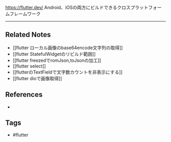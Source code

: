 https://flutter.dev/
Android、iOSの両方にビルドできるクロスプラットフォームフレームワーク

---
## Related Notes
- [[flutter ローカル画像のbase64encode文字列の取得]]
- [[flutter StatefulWidgetのリビルド範囲]]
- [[flutter freezedでromJson,toJsonの加工]]
- [[flutter select]]
- [[flutterのTextFieldで文字数カウントを非表示にする]]
- [[flutter dioで画像取得]]

## References
- 

## Tags
- #flutter 